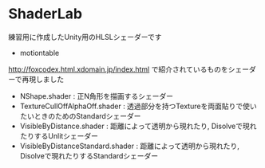 # ShaderLab

練習用に作成したUnity用のHLSLシェーダーです

* motiontable

http://foxcodex.html.xdomain.jp/index.html で紹介されているものをシェーダーで再現しました

* NShape.shader : 正N角形を描画するシェーダー
* TextureCullOffAlphaOff.shader : 透過部分を持つTextureを両面貼りで使いたいときのためのStandardシェーダー
* VisibleByDistance.shader : 距離によって透明から現れたり, Disolveで現れたりするUnlitシェーダー
* VisibleByDistanceStandard.shader : 距離によって透明から現れたり, Disolveで現れたりするStandardシェーダー
